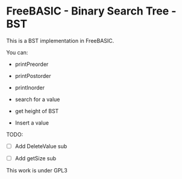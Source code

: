 # FreeBASIC - Binary Search Tree - BST

This is a BST implementation in FreeBASIC.

You can:

- printPreorder

- printPostorder

- printInorder

- search for a value

- get height of BST

- Insert a value

TODO:

- [ ] Add DeleteValue sub

- [ ] Add getSize sub



This work is under GPL3 
